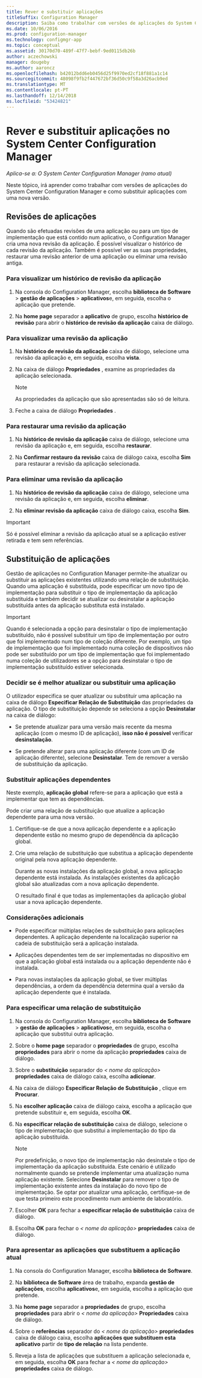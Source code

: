 ```yaml
---
title: Rever e substituir aplicações
titleSuffix: Configuration Manager
description: Saiba como trabalhar com versões de aplicações do System Center Configuration Manager e substituir aplicações.
ms.date: 10/06/2016
ms.prod: configuration-manager
ms.technology: configmgr-app
ms.topic: conceptual
ms.assetid: 30170d70-489f-47f7-bebf-9ed0115db26b
author: aczechowski
manager: dougeby
ms.author: aaroncz
ms.openlocfilehash: b42012bdd6eb0456d25f9970ed2cf18f881a1c14
ms.sourcegitcommit: 48098f9fb2f447672bf36d50c9f58a3d26acb9ed
ms.translationtype: MT
ms.contentlocale: pt-PT
ms.lasthandoff: 12/14/2018
ms.locfileid: "53424821"
---
```

# <a name="revise-and-supersede-applications-in-system-center-configuration-manager"></a>Rever e substituir aplicações no System Center Configuration Manager

*Aplica-se a: O System Center Configuration Manager (ramo atual)*

Neste tópico, irá aprender como trabalhar com versões de aplicações do System Center Configuration Manager e como substituir aplicações com uma nova versão.  

##  <a name="application-revisions"></a>Revisões de aplicações  
 Quando são efetuadas revisões de uma aplicação ou para um tipo de implementação que está contido num aplicativo, o Configuration Manager cria uma nova revisão da aplicação. É possível visualizar o histórico de cada revisão da aplicação. Também é possível ver as suas propriedades, restaurar uma revisão anterior de uma aplicação ou eliminar uma revisão antiga.  

### <a name="to-display-an-application-revision-history"></a>Para visualizar um histórico de revisão da aplicação  

1.  Na consola do Configuration Manager, escolha **biblioteca de Software** > **gestão de aplicações** > **aplicativos**e, em seguida, escolha o aplicação que pretende.  

3.  Na **home page** separador a **aplicativo** de grupo, escolha **histórico de revisão** para abrir o **histórico de revisão da aplicação** caixa de diálogo.  

### <a name="to-view-an-application-revision"></a>Para visualizar uma revisão da aplicação  

1.  Na **histórico de revisão da aplicação** caixa de diálogo, selecione uma revisão da aplicação e, em seguida, escolha **vista**.  

2.  Na caixa de diálogo **Propriedades** , examine as propriedades da aplicação selecionada.  

    > [!NOTE]  
    >  As propriedades da aplicação que são apresentadas são só de leitura.  

3.  Feche a caixa de diálogo **Propriedades** .  

### <a name="to-restore-an-application-revision"></a>Para restaurar uma revisão da aplicação  

1.  Na **histórico de revisão da aplicação** caixa de diálogo, selecione uma revisão da aplicação e, em seguida, escolha **restaurar**.  

2.  Na **Confirmar restauro da revisão** caixa de diálogo caixa, escolha **Sim** para restaurar a revisão da aplicação selecionada.  

### <a name="to-delete-an-application-revision"></a>Para eliminar uma revisão da aplicação  

1.  Na **histórico de revisão da aplicação** caixa de diálogo, selecione uma revisão da aplicação e, em seguida, escolha **eliminar**.  

2.  Na **eliminar revisão da aplicação** caixa de diálogo caixa, escolha **Sim**.  

> [!IMPORTANT]  
>  Só é possível eliminar a revisão da aplicação atual se a aplicação estiver retirada e tem sem referências.  

##  <a name="application-supersedence"></a>Substituição de aplicações  
 Gestão de aplicações no Configuration Manager permite-lhe atualizar ou substituir as aplicações existentes utilizando uma relação de substituição. Quando uma aplicação é substituída, pode especificar um novo tipo de implementação para substituir o tipo de implementação da aplicação substituída e também decidir se atualizar ou desinstalar a aplicação substituída antes da aplicação substituta está instalado.  

> [!IMPORTANT]  
>  Quando é selecionada a opção para desinstalar o tipo de implementação substituído, não é possível substituir um tipo de implementação por outro que foi implementado num tipo de coleção diferente.  Por exemplo, um tipo de implementação que foi implementado numa coleção de dispositivos não pode ser substituído por um tipo de implementação que foi implementado numa coleção de utilizadores se a opção para desinstalar o tipo de implementação substituído estiver selecionada.  

### <a name="decide-whether-to-upgrade-or-replace-an-application"></a>Decidir se é melhor atualizar ou substituir uma aplicação  
 O utilizador especifica se quer atualizar ou substituir uma aplicação na caixa de diálogo **Especificar Relação de Substituição** das propriedades da aplicação. O tipo de substituição depende se seleciona a opção **Desinstalar** na caixa de diálogo:  

-   Se pretende atualizar para uma versão mais recente da mesma aplicação (com o mesmo ID de aplicação), **isso não é possível** verificar **desinstalação**.  

-   Se pretende alterar para uma aplicação diferente (com um ID de aplicação diferente), selecione **Desinstalar**. Tem de remover a versão de substituição da aplicação.  

### <a name="supersede-dependent-applications"></a>Substituir aplicações dependentes  
 Neste exemplo, **aplicação global** refere-se para a aplicação que está a implementar que tem as dependências.  

 Pode criar uma relação de substituição que atualize a aplicação dependente para uma nova versão.  

1. Certifique-se de que a nova aplicação dependente e a aplicação dependente estão no mesmo grupo de dependência da aplicação global.  

2. Crie uma relação de substituição que substitua a aplicação dependente original pela nova aplicação dependente.  

   Durante as novas instalações da aplicação global, a nova aplicação dependente está instalada. As instalações existentes da aplicação global são atualizadas com a nova aplicação dependente.  

   O resultado final é que todas as implementações da aplicação global usar a nova aplicação dependente.  

### <a name="further-considerations"></a>Considerações adicionais  

-   Pode especificar múltiplas relações de substituição para aplicações dependentes. A aplicação dependente na localização superior na cadeia de substituição será a aplicação instalada.  

-   Aplicações dependentes tem de ser implementadas no dispositivo em que a aplicação global está instalada ou a aplicação dependente não é instalada.  

-   Para novas instalações da aplicação global, se tiver múltiplas dependências, a ordem da dependência determina qual a versão da aplicação dependente que é instalada.  

### <a name="to-specify-a-supersedence-relationship"></a>Para especificar uma relação de substituição  

1.  Na consola do Configuration Manager, escolha **biblioteca de Software** > **gestão de aplicações** > **aplicativos**e, em seguida, escolha o aplicação que substitui outra aplicação.  

3.  Sobre o **home page** separador o **propriedades** de grupo, escolha **propriedades** para abrir o nome da aplicação **propriedades** caixa de diálogo.  

4.  Sobre o **substituição** separador do *< nome da aplicação\>*  **propriedades** caixa de diálogo caixa, escolha **adicionar**.  

5.  Na caixa de diálogo **Especificar Relação de Substituição** , clique em **Procurar**.  

6.  Na **escolher aplicação** caixa de diálogo caixa, escolha a aplicação que pretende substituir e, em seguida, escolha **OK**.  

7.  Na **especificar relação de substituição** caixa de diálogo, selecione o tipo de implementação que substitui a implementação do tipo da aplicação substituída.  

    > [!NOTE]  
    >  Por predefinição, o novo tipo de implementação não desinstale o tipo de implementação da aplicação substituída. Este cenário é utilizado normalmente quando se pretende implementar uma atualização numa aplicação existente. Selecione **Desinstalar** para remover o tipo de implementação existente antes da instalação do novo tipo de implementação. Se optar por atualizar uma aplicação, certifique-se de que testa primeiro este procedimento num ambiente de laboratório.  

8.  Escolher **OK** para fechar a **especificar relação de substituição** caixa de diálogo.  

9. Escolha **OK** para fechar o *< nome da aplicação\>* **propriedades** caixa de diálogo.  

### <a name="to-display-applications-that-supersede-the-current-application"></a>Para apresentar as aplicações que substituem a aplicação atual  

1.  Na consola do Configuration Manager, escolha **biblioteca de Software**.  

2.  Na **biblioteca de Software** área de trabalho, expanda **gestão de aplicações**, escolha **aplicativos**e, em seguida, escolha a aplicação que pretende.  

3.  Na **home page** separador a **propriedades** de grupo, escolha **propriedades** para abrir o *< nome da aplicação\>*   **Propriedades** caixa de diálogo.  

4.  Sobre o **referências** separador do *< nome da aplicação\>*  **propriedades** caixa de diálogo caixa, escolha **aplicações que substituem esta aplicativo** partir de **tipo de relação** na lista pendente.  

5.  Reveja a lista de aplicações que substituem a aplicação selecionada e, em seguida, escolha **OK** para fechar a *< nome da aplicação\>*  **propriedades** caixa de diálogo.  
